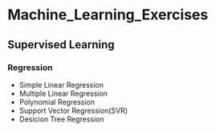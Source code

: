 # Machine_Learning_Exercises

## Supervised Learning
### Regression
* Simple Linear Regression
* Multiple Linear Regression
* Polynomial Regression
* Support Vector Regression(SVR)
* Desicion Tree Regression